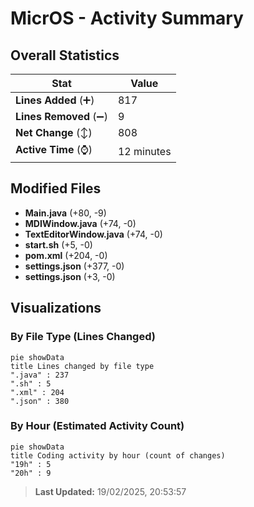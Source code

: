 # MicrOS - Activity Summary 

## Overall Statistics

| Stat                   | Value                                                             |
| ---------------------- | ----------------------------------------------------------------- |
| **Lines Added** (➕)   | 817                                          |
| **Lines Removed** (➖) | 9                                        |
| **Net Change** (↕)    | 808                |
| **Active Time** (⌚)   | 12 minutes |


## Modified Files
- **Main.java** (+80, -9)
- **MDIWindow.java** (+74, -0)
- **TextEditorWindow.java** (+74, -0)
- **start.sh** (+5, -0)
- **pom.xml** (+204, -0)
- **settings.json** (+377, -0)
- **settings.json** (+3, -0)

## Visualizations

### By File Type (Lines Changed)

```mermaid
pie showData
title Lines changed by file type
".java" : 237
".sh" : 5
".xml" : 204
".json" : 380
```

### By Hour (Estimated Activity Count)

```mermaid
pie showData
title Coding activity by hour (count of changes)
"19h" : 5
"20h" : 9
```


> **Last Updated:** 19/02/2025, 20:53:57